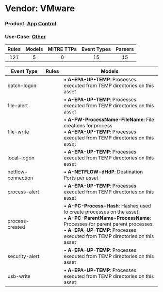 Vendor: VMware
==============
### Product: [App Control](../ds_vmware_app_control.md)
### Use-Case: [Other](../../../../UseCases/uc_other.md)

| Rules | Models | MITRE TTPs | Event Types | Parsers |
|:-----:|:------:|:----------:|:-----------:|:-------:|
|  121  |   5    |     0      |     15      |   15    |

| Event Type         | Rules | Models                                                                                                                                                                                                                                         |
| ------------------ | ----- | ---------------------------------------------------------------------------------------------------------------------------------------------------------------------------------------------------------------------------------------------- |
| batch-logon        |       |  • <b>A-EPA-UP-TEMP</b>: Processes executed from TEMP directories on this asset                                                                                                                                                                |
| file-alert         |       |  • <b>A-EPA-UP-TEMP</b>: Processes executed from TEMP directories on this asset                                                                                                                                                                |
| file-write         |       |  • <b>A-FW-ProcessName-FileName</b>: File creations for process<br> • <b>A-EPA-UP-TEMP</b>: Processes executed from TEMP directories on this asset                                                                                             |
| local-logon        |       |  • <b>A-EPA-UP-TEMP</b>: Processes executed from TEMP directories on this asset                                                                                                                                                                |
| netflow-connection |       |  • <b>A-NETFLOW-dHdP</b>: Destination Ports per asset                                                                                                                                                                                          |
| process-alert      |       |  • <b>A-EPA-UP-TEMP</b>: Processes executed from TEMP directories on this asset                                                                                                                                                                |
| process-created    |       |  • <b>A-PC-Process-Hash</b>: Hashes used to create processes on the asset.<br> • <b>A-PC-ParentName-ProcessName</b>: Processes for parent parent processes.<br> • <b>A-EPA-UP-TEMP</b>: Processes executed from TEMP directories on this asset |
| security-alert     |       |  • <b>A-EPA-UP-TEMP</b>: Processes executed from TEMP directories on this asset                                                                                                                                                                |
| usb-write          |       |  • <b>A-EPA-UP-TEMP</b>: Processes executed from TEMP directories on this asset                                                                                                                                                                |